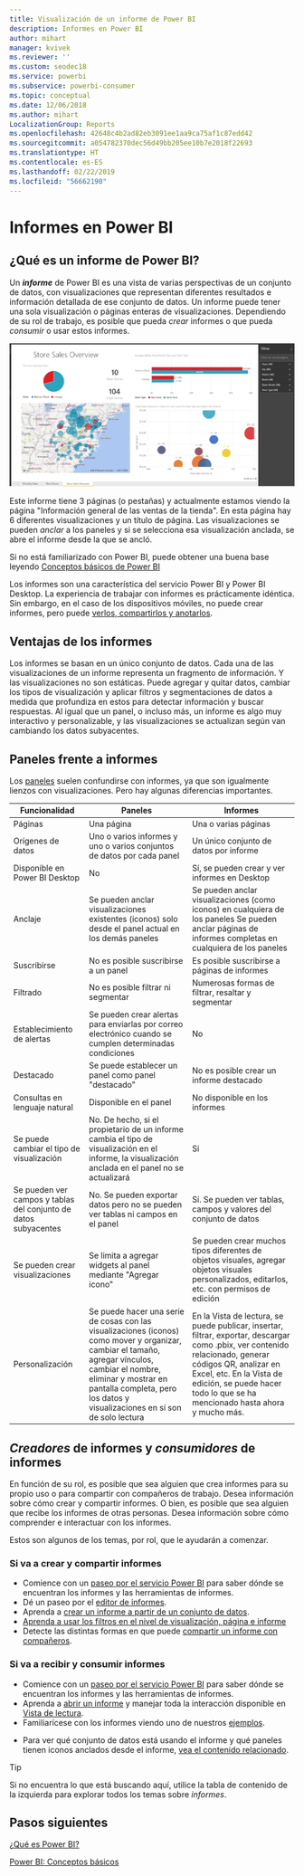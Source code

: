 ```yaml
---
title: Visualización de un informe de Power BI
description: Informes en Power BI
author: mihart
manager: kvivek
ms.reviewer: ''
ms.custom: seodec18
ms.service: powerbi
ms.subservice: powerbi-consumer
ms.topic: conceptual
ms.date: 12/06/2018
ms.author: mihart
LocalizationGroup: Reports
ms.openlocfilehash: 42648c4b2ad82eb3091ee1aa9ca75af1c87edd42
ms.sourcegitcommit: a054782370dec56d49bb205ee10b7e2018f22693
ms.translationtype: HT
ms.contentlocale: es-ES
ms.lasthandoff: 02/22/2019
ms.locfileid: "56662190"
---
```

# <a name="reports-in-power-bi"></a>Informes en Power BI
## <a name="what-is-a-power-bi-report"></a>¿Qué es un informe de Power BI?
Un ***informe*** de Power BI es una vista de varias perspectivas de un conjunto de datos, con visualizaciones que representan diferentes resultados e información detallada de ese conjunto de datos.  Un informe puede tener una sola visualización o páginas enteras de visualizaciones. Dependiendo de su rol de trabajo, es posible que pueda *crear* informes o que pueda *consumir* o usar estos informes.

![Página del informe](./media/end-user-reports/reportview.png)

Este informe tiene 3 páginas (o pestañas) y actualmente estamos viendo la página "Información general de las ventas de la tienda". En esta página hay 6 diferentes visualizaciones y un título de página. Las visualizaciones se pueden *anclar* a los paneles y si se selecciona esa visualización anclada, se abre el informe desde la que se ancló.

Si no está familiarizado con Power BI, puede obtener una buena base leyendo [Conceptos básicos de Power BI](end-user-basic-concepts.md)

Los informes son una característica del servicio Power BI y Power BI Desktop. La experiencia de trabajar con informes es prácticamente idéntica. Sin embargo, en el caso de los dispositivos móviles, no puede crear informes, pero puede [verlos, compartirlos y anotarlos](mobile/mobile-reports-in-the-mobile-apps.md).

## <a name="advantages-of-reports"></a>Ventajas de los informes
Los informes se basan en un único conjunto de datos. Cada una de las visualizaciones de un informe representa un fragmento de información. Y las visualizaciones no son estáticas. Puede agregar y quitar datos, cambiar los tipos de visualización y aplicar filtros y segmentaciones de datos a medida que profundiza en estos para detectar información y buscar respuestas. Al igual que un panel, o incluso más, un informe es algo muy interactivo y personalizable, y las visualizaciones se actualizan según van cambiando los datos subyacentes.

## <a name="dashboards-versus-reports"></a>Paneles frente a informes
Los [paneles](end-user-dashboards.md) suelen confundirse con informes, ya que son igualmente lienzos con visualizaciones. Pero hay algunas diferencias importantes.  

| **Funcionalidad** | **Paneles** | **Informes** |
| --- | --- | --- |
| Páginas |Una página |Una o varias páginas |
| Orígenes de datos |Uno o varios informes y uno o varios conjuntos de datos por cada panel |Un único conjunto de datos por informe |
| Disponible en Power BI Desktop |No |Sí, se pueden crear y ver informes en Desktop |
| Anclaje |Se pueden anclar visualizaciones existentes (iconos) solo desde el panel actual en los demás paneles |Se pueden anclar visualizaciones (como iconos) en cualquiera de los paneles Se pueden anclar páginas de informes completas en cualquiera de los paneles |
| Suscribirse |No es posible suscribirse a un panel |Es posible suscribirse a páginas de informes |
| Filtrado |No es posible filtrar ni segmentar |Numerosas formas de filtrar, resaltar y segmentar |
| Establecimiento de alertas |Se pueden crear alertas para enviarlas por correo electrónico cuando se cumplen determinadas condiciones |No |
| Destacado |Se puede establecer un panel como panel "destacado" |No es posible crear un informe destacado |
| Consultas en lenguaje natural |Disponible en el panel |No disponible en los informes |
| Se puede cambiar el tipo de visualización |No. De hecho, si el propietario de un informe cambia el tipo de visualización en el informe, la visualización anclada en el panel no se actualizará |Sí |
| Se pueden ver campos y tablas del conjunto de datos subyacentes |No. Se pueden exportar datos pero no se pueden ver tablas ni campos en el panel |Sí. Se pueden ver tablas, campos y valores del conjunto de datos |
| Se pueden crear visualizaciones |Se limita a agregar widgets al panel mediante "Agregar icono" |Se pueden crear muchos tipos diferentes de objetos visuales, agregar objetos visuales personalizados, editarlos, etc. con permisos de edición |
| Personalización |Se puede hacer una serie de cosas con las visualizaciones (iconos) como mover y organizar, cambiar el tamaño, agregar vínculos, cambiar el nombre, eliminar y mostrar en pantalla completa, pero los datos y visualizaciones en sí son de solo lectura |En la Vista de lectura, se puede publicar, insertar, filtrar, exportar, descargar como .pbix, ver contenido relacionado, generar códigos QR, analizar en Excel, etc.  En la Vista de edición, se puede hacer todo lo que se ha mencionado hasta ahora y mucho más. |

## <a name="report-creators-and-report-consumers"></a>***Creadores*** de informes y ***consumidores*** de informes
En función de su rol, es posible que sea alguien que crea informes para su propio uso o para compartir con compañeros de trabajo. Desea información sobre cómo crear y compartir informes. O bien, es posible que sea alguien que recibe los informes de otras personas. Desea información sobre cómo comprender e interactuar con los informes.

Estos son algunos de los temas, por rol, que le ayudarán a comenzar.

### <a name="if-you-will-be-creating-and-sharing-reports"></a>Si va a crear y compartir informes
* Comience con un [paseo por el servicio Power BI](end-user-basic-concepts.md) para saber dónde se encuentran los informes y las herramientas de informes.
* Dé un paseo por el [editor de informes](../service-the-report-editor-take-a-tour.md).
* Aprenda a [crear un informe a partir de un conjunto de datos](../service-report-create-new.md).
* [Aprenda a usar los filtros en el nivel de visualización, página e informe](end-user-report-filter.md)
* Detecte las distintas formas en que puede [compartir un informe con compañeros](../service-share-dashboards.md).

### <a name="if-you-will-be-receiving-and-consuming-reports"></a>Si va a recibir y consumir informes
* Comience con un [paseo por el servicio Power BI](end-user-basic-concepts.md) para saber dónde se encuentran los informes y las herramientas de informes.
* Aprenda a [abrir un informe](end-user-report-open.md) y manejar toda la interacción disponible en [Vista de lectura](end-user-reading-view.md).
* Familiarícese con los informes viendo uno de nuestros [ejemplos](../sample-tutorial-connect-to-the-samples.md).  
<!--* Don't need the report any more? You can [remove it](../service-delete.md).-->
* Para ver qué conjunto de datos está usando el informe y qué paneles tienen iconos anclados desde el informe, [vea el contenido relacionado](end-user-related.md).

> [!TIP]
> Si no encuentra lo que está buscando aquí, utilice la tabla de contenido de la izquierda para explorar todos los temas sobre *informes*.
> 
> 

## <a name="next-steps"></a>Pasos siguientes
[¿Qué es Power BI?](../power-bi-overview.md) 

[Power BI: Conceptos básicos](end-user-basic-concepts.md)

